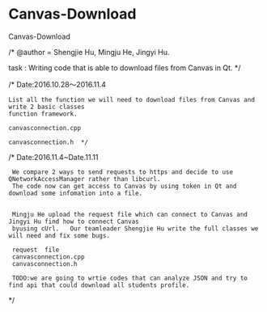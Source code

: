 # Canvas-Download
Canvas-Download

/*
@author = Shengjie Hu, Mingju He, Jingyi Hu. 


task : Writing code that is able to download files from Canvas in Qt.
*/  
 
 
/*  Date:2016.10.28～2016.11.4  
   
    List all the function we will need to download files from Canvas and write 2 basic classes 
    function framework.  
    
    canvasconnection.cpp
    
    canvasconnection.h  */


/*  Date:2016.11.4~Date.11.11 

     We compare 2 ways to send requests to https and decide to use QNetworkAccessManager rather than libcurl. 
     The code now can get access to Canvas by using token in Qt and download some infomation into a file.
     
     
     Mingju He upload the request file which can connect to Canvas and  Jingyi Hu find how to connect Canvas
     byusing cUrl.   Our teamleader Shengjie Hu write the full classes we will need and fix some bugs. 
     
     request  file 
     canvasconnection.cpp
     canvasconnection.h  
     
     TODO:we are going to wrtie codes that can analyze JSON and try to find api that could download all students profile.


*/ 
     
    

